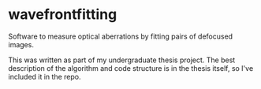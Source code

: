 # wavefrontfitting
Software to measure optical aberrations by fitting pairs of defocused images.

This was written as part of my undergraduate thesis project. The best description of the algorithm and code structure is in the thesis itself, so I've included it in the repo. 